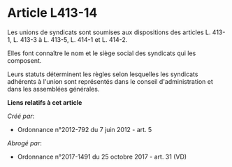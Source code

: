 # Article L413-14

Les unions de syndicats sont soumises aux dispositions des articles L. 413-1, L. 413-3 à L. 413-5, L. 414-1 et L. 414-2. 

Elles font connaître le nom et le siège social des syndicats qui les composent. 

Leurs statuts déterminent les règles selon lesquelles les syndicats adhérents à l'union sont représentés dans le conseil
d'administration et dans les assemblées générales.

**Liens relatifs à cet article**

_Créé par_:

  - Ordonnance n°2012-792 du 7 juin 2012 - art. 5

_Abrogé par_:

  - Ordonnance n°2017-1491 du 25 octobre 2017 - art. 31 (VD)
